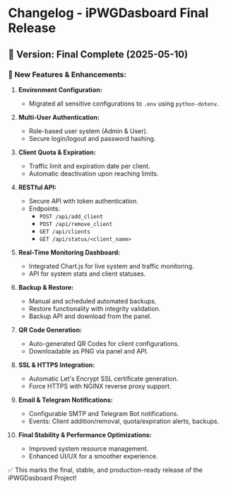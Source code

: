 
# Changelog - iPWGDasboard Final Release

## 📅 Version: Final Complete (2025-05-10)

### 🚀 New Features & Enhancements:

1. **Environment Configuration:**
   - Migrated all sensitive configurations to `.env` using `python-dotenv`.

2. **Multi-User Authentication:**
   - Role-based user system (Admin & User).
   - Secure login/logout and password hashing.

3. **Client Quota & Expiration:**
   - Traffic limit and expiration date per client.
   - Automatic deactivation upon reaching limits.

4. **RESTful API:**
   - Secure API with token authentication.
   - Endpoints:
     - `POST /api/add_client`
     - `POST /api/remove_client`
     - `GET /api/clients`
     - `GET /api/status/<client_name>`

5. **Real-Time Monitoring Dashboard:**
   - Integrated Chart.js for live system and traffic monitoring.
   - API for system stats and client statuses.

6. **Backup & Restore:**
   - Manual and scheduled automated backups.
   - Restore functionality with integrity validation.
   - Backup API and download from the panel.

7. **QR Code Generation:**
   - Auto-generated QR Codes for client configurations.
   - Downloadable as PNG via panel and API.

8. **SSL & HTTPS Integration:**
   - Automatic Let's Encrypt SSL certificate generation.
   - Force HTTPS with NGINX reverse proxy support.

9. **Email & Telegram Notifications:**
   - Configurable SMTP and Telegram Bot notifications.
   - Events: Client addition/removal, quota/expiration alerts, backups.

10. **Final Stability & Performance Optimizations:**
    - Improved system resource management.
    - Enhanced UI/UX for a smoother experience.

✅ This marks the final, stable, and production-ready release of the iPWGDasboard Project!
